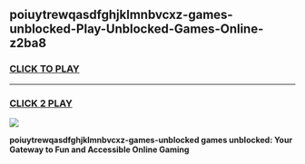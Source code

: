 
## poiuytrewqasdfghjklmnbvcxz-games-unblocked-Play-Unblocked-Games-Online-z2ba8
<h3>
<a href="https://premium76.site?title=poiuytrewqasdfghjklmnbvcxz-games-unblocked&ref=25A">CLICK TO PLAY</a></h3>
<hr>

<h3>
<a href="https://premium76.site?title=poiuytrewqasdfghjklmnbvcxz-games-unblocked&ref=25A">CLICK 2 PLAY</a>
  
</h3>

<a href="https://premium76.site?title=poiuytrewqasdfghjklmnbvcxz-games-unblocked&ref=25A"><img src="https://clearcache.store/games.png"></a>


**poiuytrewqasdfghjklmnbvcxz-games-unblocked games unblocked: Your Gateway to Fun and Accessible Online Gaming**
